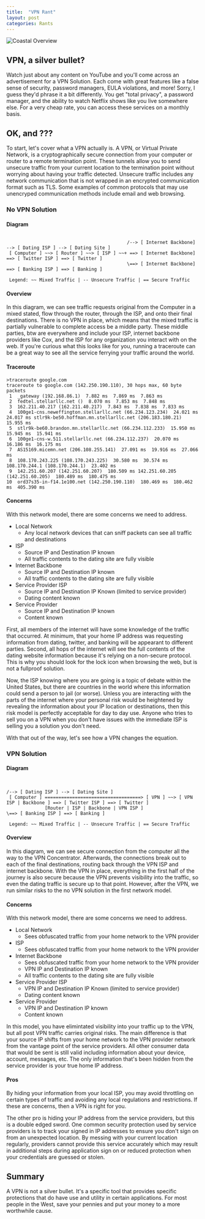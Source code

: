 ```yaml
---
title:  "VPN Rant"
layout: post
categories: Rants
---
```


![Coastal Overview](https://images.pexels.com/photos/211816/pexels-photo-211816.jpeg?cs=srgb&dl=pexels-pok-rie-1130268.jpg&fm=jpg&h=500&w=1500&fit=crop)


## VPN, a silver bullet? 

Watch just about any content on YouTube and you'll come across an advertisement for a VPN Solution. Each come with great features like a false sense of security, password managers, EULA violations, and more! Sorry, I guess they'd phrase it a bit differently. You get "total privacy", a password manager, and the ability to watch Netflix shows like you live somewhere else. For a very cheap rate, you can access these services on a monthly basis.

## OK, and ???

To start, let's cover what a VPN actually is. A VPN, or Virtual Private Network, is a cryptographically secure connection from your computer or router to a remote termination point. These tunnels allow you to send unsecure traffic from your current location to the termination point without worrying about having your traffic detected. Unsecure traffic includes any network communication that is not wrapped in an encrypted communication format such as TLS. Some examples of common protocols that may use unencryped communication methods include email and web browsing.

### No VPN Solution

#### Diagram

```

                                            /--> [ Internet Backbone] --> [ Dating ISP ] --> [ Dating Site ]
 [ Computer ] ~~> [ Router ] ~~> [ ISP ] ~~+ ==> [ Internet Backbone] ==> [ Twitter ISP ] ==> [ Twitter ]
                                            \==> [ Internet Backbone] ==> [ Banking ISP ] ==> [ Banking ]

 Legend: ~~ Mixed Traffic | -- Unsecure Traffic | == Secure Traffic 

``` 

#### Overview

In this diagram, we can see traffic requests original from the Computer in a mixed stated, flow through the router, through the ISP, and onto their final destinations. There is no VPN in place, which means that the mixed traffic is partially vulnerable to complete access be a middle party. These middle parties, btw are everywhere and include your ISP, internet backbone providers like Cox, and the ISP for any organization you interact with on the web. If you're curious what this looks like for you, running a traceroute can be a great way to see all the service ferrying your traffic around the world.

#### Traceroute

```
>traceroute google.com
traceroute to google.com (142.250.190.110), 30 hops max, 60 byte packets
 1  _gateway (192.168.86.1)  7.882 ms  7.869 ms  7.863 ms
 2  fedtel.stellarllc.net ()  8.070 ms  7.853 ms  7.848 ms
 3  162.211.40.217 (162.211.40.217)  7.843 ms  7.838 ms  7.833 ms
 4  100ge1-cns.neweffington.stellarllc.net (66.234.123.234)  24.021 ms  24.017 ms stlr9k-be50.hoffman.mn.stellarllc.net (206.183.180.21)  15.955 ms
 5  stlr9k-be60.brandon.mn.stellarllc.net (66.234.112.233)  15.950 ms  15.945 ms  15.941 ms
 6  100ge1-cns-w.511.stellarllc.net (66.234.112.237)  20.070 ms  16.186 ms  16.175 ms
 7  AS15169.micemn.net (206.108.255.141)  27.091 ms  19.916 ms  27.066 ms
 8  108.170.243.225 (108.170.243.225)  30.580 ms  30.574 ms 108.170.244.1 (108.170.244.1)  23.402 ms
 9  142.251.60.207 (142.251.60.207)  180.509 ms 142.251.60.205 (142.251.60.205)  180.489 ms  180.475 ms
10  ord37s35-in-f14.1e100.net (142.250.190.110)  180.469 ms  180.462 ms  405.390 ms
```

#### Concerns

With this network model, there are some concerns we need to address.

- Local Network
  - Any local network devices that can sniff packets can see all traffic and destinations
- ISP
  - Source IP and Destination IP known
  - All traffic contents to the dating site are fully visible
- Internet Backbone
  - Source IP and Destination IP known
  - All traffic contents to the dating site are fully visible
- Service Provider ISP
  - Source IP and Destination IP Known (limited to service provider)
  - Dating content known
- Service Provider
  - Source IP and Destination IP known
  - Content known

First, all members of the internet will have some knowledge of the traffic that occurred. At minimum, that your home IP address was requesting information from dating, twitter, and banking will be appearant to different parties. Second, all hops of the internet will see the full contents of the dating website information because it's relying on a non-secure protocol. This is why you should look for the lock icon when browsing the web, but is not a fullproof solution. 

Now, the ISP knowing where you are going is a topic of debate within the United States, but there are countries in the world where this information could send a person to jail (or worse). Unless you are interacting with the parts of the internet where your personal risk would be heightened by revealing the information about your IP location or destinations, then this risk model is perfectly acceptable for day to day use. Anyone who tries to sell you on a VPN when you don't have issues with the immediate ISP is selling you a solution you don't need.

With that out of the way, let's see how a VPN changes the equation.

### VPN Solution
 
#### Diagram

```

                                                                                     /--> [ Dating ISP ] --> [ Dating Site ]
 [ Computer ] ===================================> [ VPN ] ~~> [ VPN ISP | Backbone ] ==> [ Twitter ISP ] ==> [ Twitter ]
              [Router | ISP | Backbone | VPN ISP ]                                   \==> [ Banking ISP ] ==> [ Banking ]

 Legend: ~~ Mixed Traffic | -- Unsecure Traffic | == Secure Traffic 

``` 

#### Overview

In this diagram, we can see secure connection from the computer all the way to the VPN Concentrator. Afterwards, the connections break out to each of the final destinations, routing back through the VPN ISP and internet backbone. With the VPN in place, everything in the first half of the journey is also secure because the VPN prevents visibility into the traffic, so even the dating traffic is secure up to that point. However, after the VPN, we run similar risks to the no VPN solution in the first network model. 


#### Concerns

With this network model, there are some concerns we need to address.

- Local Network
  - Sees obfuscated traffic from your home network to the VPN provider
- ISP
  - Sees obfuscated traffic from your home network to the VPN provider
- Internet Backbone
  - Sees obfuscated traffic from your home network to the VPN provider
  - VPN IP and Destination IP known
  - All traffic contents to the dating site are fully visible
- Service Provider ISP
  - VPN IP and Destination IP Known (limited to service provider)
  - Dating content known
- Service Provider
  - VPN IP and Destination IP known
  - Content known

In this model, you have elimintated visibility into your traffic up to the VPN, but all post VPN traffic carries original risks. The main difference is that your source IP shifts from your home network to the VPN provider network from the vantage point of the service providers. All other consumer data that would be sent is still valid including information about your device, account, messages, etc. The only information that's been hidden from the service provider is your true home IP address. 

#### Pros

By hiding your information from your local ISP, you may avoid throttling on certain types of traffic and avoiding any local regulations and restrictions. If these are concerns, then a VPN is right for you. 

The other pro is hiding your IP address from the service providers, but this is a double edged sword. One common security protection used by service providers is to track your signed in IP addresses to ensure you don't sign on from an unexpected location. By messing with your current location regularly, providers cannot provide this service accurately which may result in additional steps during application sign on or reduced protection when your credentials are guessed or stolen.

## Summary

A VPN is not a silver bullet. It's a specific tool that provides specific protections that do have use and utility in certain applications. For most people in the West, save your pennies and put your money to a more worthwhile cause.
